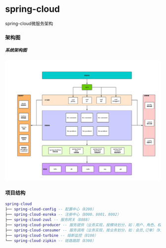 # spring-cloud
spring-cloud微服务架构

### 架构图

##### 系统架构图

![系统架构图](document/resources/springcloud架构.png)


### 项目结构

``` lua
spring-cloud
├── spring-cloud-config -- 配置中心（8200）
├── spring-cloud-eureka -- 注册中心（8000、8001、8002）
├── spring-cloud-zuul -- 服务网关（8888）
├── spring-cloud-producer -- 服务提供（业务实现，按模块划分，如：用户、角色、权限）（9000）
├── spring-cloud-consumer -- 服务调用（业务实现，按业务划分，如：会员,订单）（9100）
├── spring-cloud-turbine -- 熔断监控（8100）
└── spring-cloud-zipkin -- 链路跟踪（8300）

```